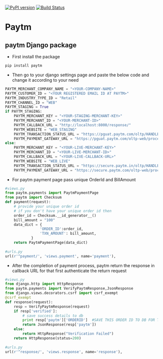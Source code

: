 [![PyPI version](https://badge.fury.io/py/paytm.svg)](https://badge.fury.io/py/paytm)
[![Build Status](https://api.travis-ci.org/harishbisht/paytm.svg?branch=master)](https://api.travis-ci.org/harishbisht/paytm.svg?branch=master)


# Paytm

## paytm Django package


* First install the package

```python
pip install paytm
```

* Then go to your django settings page and paste the below code and change it according to your need

```python
PAYTM_MERCHANT_COMPANY_NAME = "<YOUR-COMPANY-NAME>"
PAYTM_CUSTOMER_ID = "<YOUR REGISTERED EMAIL ID AT PAYTM>"
PAYTM_INDUSTRY_TYPE_ID = "Retail"
PAYTM_CHANNEL_ID = "WEB"
PAYTM_STAGING = True
if PAYTM_STAGING:
    PAYTM_MERCHANT_KEY = "<YOUR-STAGING-MERCHANT-KEY>"
    PAYTM_MERCHANT_ID = "<YOUR-MERCHANT-ID>"
    PAYTM_CALLBACK_URL = "http://localhost:8000/response/"
    PAYTM_WEBSITE = "WEB_STAGING"
    PAYTM_TRANSACTION_STATUS_URL = "https://pguat.paytm.com/oltp/HANDLER_INTERNAL/TXNSTATUS"
    PAYTM_PAYMENT_GATEWAY_URL = "https://pguat.paytm.com/oltp-web/processTransaction"
else:
    PAYTM_MERCHANT_KEY = "<YOUR-LIVE-MERCHANT-KEY>"
    PAYTM_MERCHANT_ID = "<YOUR-LIVE-MERCHANT-ID>"
    PAYTM_CALLBACK_URL = "<YOUR-LIVE-CALLBACK-URL>"
    PAYTM_WEBSITE = "WEB_LIVE"
    PAYTM_TRANSACTION_STATUS_URL = "https://secure.paytm.in/oltp/HANDLER_INTERNAL/TXNSTATUS"
    PAYTM_PAYMENT_GATEWAY_URL = "https://secure.paytm.com/oltp-web/processTransaction"

```

* For paytm payment page pass unique OrderId and BillAmount

```python
#views.py
from paytm.payments import PaytmPaymentPage
from paytm import Checksum
def payment(request):
    # provide your unique order id
    # if you don't have your unique order id then
    order_id = Checksum.__id_generator__()
    bill_amount = "100"
    data_dict = {
                'ORDER_ID':order_id,
                'TXN_AMOUNT': bill_amount,
            }
    return PaytmPaymentPage(data_dict)
    
#urls.py
url(r'^payment/', 'views.payment', name='payment'),
```

* After the completion of payment process, paytm return the response in callback URL for that first authenticate the return request
```python
#views.py
from django.http import HttpResponse
from paytm.payments import VerifyPaytmResponse,JsonResponse
from django.views.decorators.csrf import csrf_exempt
@csrf_exempt
def response(request):
    resp = VerifyPaytmResponse(request)
    if resp['verified']:
        # save success details to db
        print resp['paytm']['ORDERID']  #SAVE THIS ORDER ID TO DB FOR TRANSACTION HISTORY
        return JsonResponse(resp['paytm'])
    else:
        return HttpResponse("Verification Failed")
    return HttpResponse(status=200)
    
#urls.py
url(r'^response/', 'views.response', name='response'),
```
